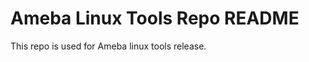Ameba Linux Tools Repo README
==============================

This repo is used for Ameba linux tools release.
